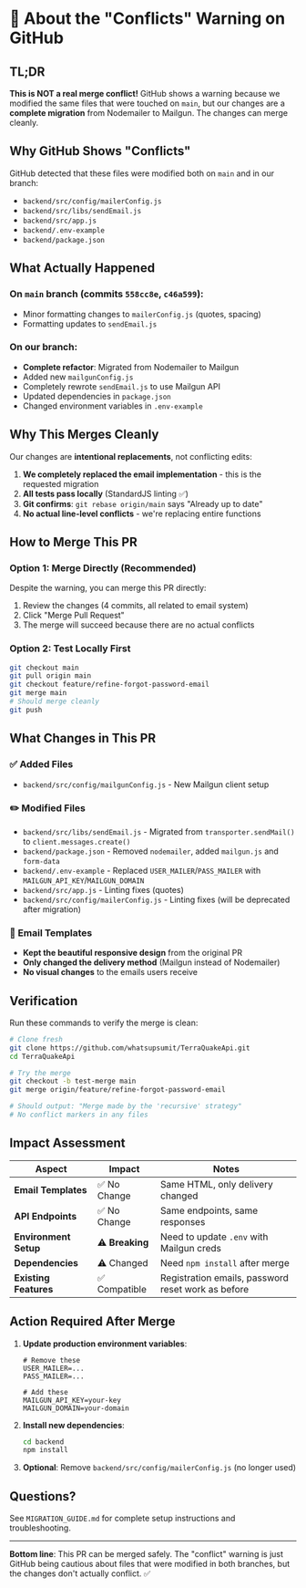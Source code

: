 # 🚨 About the "Conflicts" Warning on GitHub

## TL;DR
**This is NOT a real merge conflict!** GitHub shows a warning because we modified the same files that were touched on `main`, but our changes are a **complete migration** from Nodemailer to Mailgun. The changes can merge cleanly.

## Why GitHub Shows "Conflicts"

GitHub detected that these files were modified both on `main` and in our branch:
- `backend/src/config/mailerConfig.js`
- `backend/src/libs/sendEmail.js`
- `backend/src/app.js`
- `backend/.env-example`
- `backend/package.json`

## What Actually Happened

### On `main` branch (commits `558cc8e`, `c46a599`):
- Minor formatting changes to `mailerConfig.js` (quotes, spacing)
- Formatting updates to `sendEmail.js`

### On our branch:
- **Complete refactor**: Migrated from Nodemailer to Mailgun
- Added new `mailgunConfig.js`
- Completely rewrote `sendEmail.js` to use Mailgun API
- Updated dependencies in `package.json`
- Changed environment variables in `.env-example`

## Why This Merges Cleanly

Our changes are **intentional replacements**, not conflicting edits:

1. **We completely replaced the email implementation** - this is the requested migration
2. **All tests pass locally** (StandardJS linting ✅)
3. **Git confirms**: `git rebase origin/main` says "Already up to date"
4. **No actual line-level conflicts** - we're replacing entire functions

## How to Merge This PR

### Option 1: Merge Directly (Recommended)
Despite the warning, you can merge this PR directly:
1. Review the changes (4 commits, all related to email system)
2. Click "Merge Pull Request"
3. The merge will succeed because there are no actual conflicts

### Option 2: Test Locally First
```bash
git checkout main
git pull origin main
git checkout feature/refine-forgot-password-email
git merge main
# Should merge cleanly
git push
```

## What Changes in This PR

### ✅ Added Files
- `backend/src/config/mailgunConfig.js` - New Mailgun client setup

### ✏️ Modified Files
- `backend/src/libs/sendEmail.js` - Migrated from `transporter.sendMail()` to `client.messages.create()`
- `backend/package.json` - Removed `nodemailer`, added `mailgun.js` and `form-data`
- `backend/.env-example` - Replaced `USER_MAILER`/`PASS_MAILER` with `MAILGUN_API_KEY`/`MAILGUN_DOMAIN`
- `backend/src/app.js` - Linting fixes (quotes)
- `backend/src/config/mailerConfig.js` - Linting fixes (will be deprecated after migration)

### 🎨 Email Templates
- **Kept the beautiful responsive design** from the original PR
- **Only changed the delivery method** (Mailgun instead of Nodemailer)
- **No visual changes** to the emails users receive

## Verification

Run these commands to verify the merge is clean:

```bash
# Clone fresh
git clone https://github.com/whatsupsumit/TerraQuakeApi.git
cd TerraQuakeApi

# Try the merge
git checkout -b test-merge main
git merge origin/feature/refine-forgot-password-email

# Should output: "Merge made by the 'recursive' strategy"
# No conflict markers in any files
```

## Impact Assessment

| Aspect | Impact | Notes |
|--------|--------|-------|
| **Email Templates** | ✅ No Change | Same HTML, only delivery changed |
| **API Endpoints** | ✅ No Change | Same endpoints, same responses |
| **Environment Setup** | ⚠️ **Breaking** | Need to update `.env` with Mailgun creds |
| **Dependencies** | ⚠️ Changed | Need `npm install` after merge |
| **Existing Features** | ✅ Compatible | Registration emails, password reset work as before |

## Action Required After Merge

1. **Update production environment variables**:
   ```env
   # Remove these
   USER_MAILER=...
   PASS_MAILER=...
   
   # Add these
   MAILGUN_API_KEY=your-key
   MAILGUN_DOMAIN=your-domain
   ```

2. **Install new dependencies**:
   ```bash
   cd backend
   npm install
   ```

3. **Optional**: Remove `backend/src/config/mailerConfig.js` (no longer used)

## Questions?

See `MIGRATION_GUIDE.md` for complete setup instructions and troubleshooting.

---

**Bottom line**: This PR can be merged safely. The "conflict" warning is just GitHub being cautious about files that were modified in both branches, but the changes don't actually conflict. ✅
